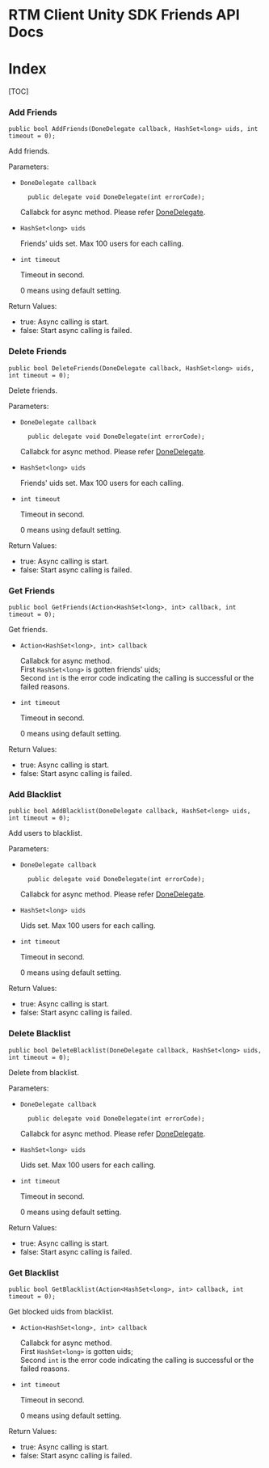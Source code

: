 # RTM Client Unity SDK Friends API Docs

# Index

[TOC]

### Add Friends

	public bool AddFriends(DoneDelegate callback, HashSet<long> uids, int timeout = 0);

Add friends.

Parameters:

+ `DoneDelegate callback`

		public delegate void DoneDelegate(int errorCode);

	Callabck for async method. Please refer [DoneDelegate](Delegates.md#DoneDelegate).

+ `HashSet<long> uids`

	Friends' uids set. Max 100 users for each calling.

+ `int timeout`

	Timeout in second.

	0 means using default setting.


Return Values:

+ true: Async calling is start.
+ false: Start async calling is failed.


### Delete Friends

	public bool DeleteFriends(DoneDelegate callback, HashSet<long> uids, int timeout = 0);

Delete friends.

Parameters:

+ `DoneDelegate callback`

		public delegate void DoneDelegate(int errorCode);

	Callabck for async method. Please refer [DoneDelegate](Delegates.md#DoneDelegate).

+ `HashSet<long> uids`

	Friends' uids set. Max 100 users for each calling.

+ `int timeout`

	Timeout in second.

	0 means using default setting.


Return Values:

+ true: Async calling is start.
+ false: Start async calling is failed.


### Get Friends

	public bool GetFriends(Action<HashSet<long>, int> callback, int timeout = 0);

Get friends.

+ `Action<HashSet<long>, int> callback`

	Callabck for async method.  
	First `HashSet<long>` is gotten friends' uids;  
	Second `int` is the error code indicating the calling is successful or the failed reasons.

+ `int timeout`

	Timeout in second.

	0 means using default setting.


Return Values:

+ true: Async calling is start.
+ false: Start async calling is failed.


### Add Blacklist

	public bool AddBlacklist(DoneDelegate callback, HashSet<long> uids, int timeout = 0);

Add users to blacklist.

Parameters:

+ `DoneDelegate callback`

		public delegate void DoneDelegate(int errorCode);

	Callabck for async method. Please refer [DoneDelegate](Delegates.md#DoneDelegate).

+ `HashSet<long> uids`

	Uids set. Max 100 users for each calling.

+ `int timeout`

	Timeout in second.

	0 means using default setting.


Return Values:

+ true: Async calling is start.
+ false: Start async calling is failed.


### Delete Blacklist

	public bool DeleteBlacklist(DoneDelegate callback, HashSet<long> uids, int timeout = 0);

Delete from blacklist.

Parameters:

+ `DoneDelegate callback`

		public delegate void DoneDelegate(int errorCode);

	Callabck for async method. Please refer [DoneDelegate](Delegates.md#DoneDelegate).

+ `HashSet<long> uids`

	Uids set. Max 100 users for each calling.

+ `int timeout`

	Timeout in second.

	0 means using default setting.


Return Values:

+ true: Async calling is start.
+ false: Start async calling is failed.


### Get Blacklist

	public bool GetBlacklist(Action<HashSet<long>, int> callback, int timeout = 0);

Get blocked uids from blacklist.

+ `Action<HashSet<long>, int> callback`

	Callabck for async method.  
	First `HashSet<long>` is gotten uids;  
	Second `int` is the error code indicating the calling is successful or the failed reasons.

+ `int timeout`

	Timeout in second.

	0 means using default setting.


Return Values:

+ true: Async calling is start.
+ false: Start async calling is failed.

